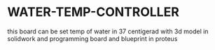 # WATER-TEMP-CONTROLLER
this board can be set temp of water in 37 centigerad with 3d model in solidwork and programming board and blueprint in proteus 
